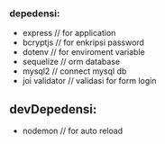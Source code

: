 ### depedensi:

- express  // for application
- bcryptjs  // for enkripsi password 
- dotenv  // for enviroment variable
- sequelize  // orm database
- mysql2   // connect mysql db
- joi validator  // validasi for form login

## devDepedensi:
- nodemon   // for auto reload 
